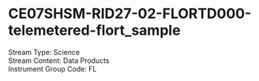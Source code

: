 # CE07SHSM-RID27-02-FLORTD000-telemetered-flort_sample

Stream Type: Science<br>
Stream Content: Data Products<br>
Instrument Group Code: FL<br>
